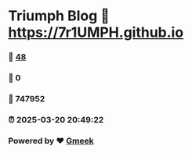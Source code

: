 # Triumph Blog :link: https://7r1UMPH.github.io 
### :page_facing_up: [48](https://7r1UMPH.github.io/tag.html) 
### :speech_balloon: 0 
### :hibiscus: 747952 
### :alarm_clock: 2025-03-20 20:49:22 
### Powered by :heart: [Gmeek](https://github.com/Meekdai/Gmeek)
